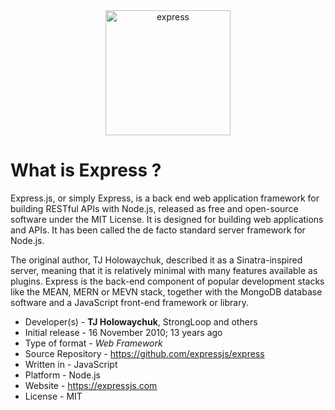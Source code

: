 <div align="center">
    <img 
        src="https://cdn.jsdelivr.net/gh/offensive-vk/Icons@master/express/express-original.svg" 
        height=200 
        width=200 
        alt="express" 
    >
</div>

# **What is Express** ?

Express.js, or simply Express, is a back end web application framework for building RESTful APIs with Node.js, released as free and open-source software under the MIT License. It is designed for building web applications and APIs. It has been called the de facto standard server framework for Node.js.

The original author, TJ Holowaychuk, described it as a Sinatra-inspired server, meaning that it is relatively minimal with many features available as plugins. Express is the back-end component of popular development stacks like the MEAN, MERN or MEVN stack, together with the MongoDB database software and a JavaScript front-end framework or library.

- Developer(s) - **TJ Holowaychuk**, StrongLoop and others
- Initial release - 16 November 2010; 13 years ago
- Type of format - *Web Framework*
- Source Repository - https://github.com/expressjs/express
- Written in - JavaScript
- Platform - Node.js
- Website - https://expressjs.com
- License - MIT